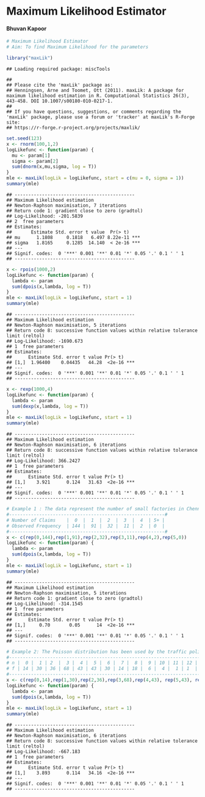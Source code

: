 # Maximum Likelihood Estimator 

#### Bhuvan Kapoor 

``` r
# Maximum Likelihood Estimator
# Aim: To find Maximum Likelihood for the parameters

library("maxLik")
```

    ## Loading required package: miscTools

    ## 
    ## Please cite the 'maxLik' package as:
    ## Henningsen, Arne and Toomet, Ott (2011). maxLik: A package for maximum likelihood estimation in R. Computational Statistics 26(3), 443-458. DOI 10.1007/s00180-010-0217-1.
    ## 
    ## If you have questions, suggestions, or comments regarding the 'maxLik' package, please use a forum or 'tracker' at maxLik's R-Forge site:
    ## https://r-forge.r-project.org/projects/maxlik/

``` r
set.seed(123)
x <- rnorm(100,1,2)
logLikefunc <- function(param) {
  mu <- param[1]
  sigma <- param[2]
  sum(dnorm(x,mu,sigma, log = T))
}
mle <- maxLik(logLik = logLikefunc, start = c(mu = 0, sigma = 1))
summary(mle)
```

    ## --------------------------------------------
    ## Maximum Likelihood estimation
    ## Newton-Raphson maximisation, 7 iterations
    ## Return code 1: gradient close to zero (gradtol)
    ## Log-Likelihood: -201.5839 
    ## 2  free parameters
    ## Estimates:
    ##       Estimate Std. error t value  Pr(> t)    
    ## mu      1.1808     0.1818   6.497 8.22e-11 ***
    ## sigma   1.8165     0.1285  14.140  < 2e-16 ***
    ## ---
    ## Signif. codes:  0 '***' 0.001 '**' 0.01 '*' 0.05 '.' 0.1 ' ' 1
    ## --------------------------------------------

``` r
x <- rpois(1000,2)
logLikefunc <- function(param) {
  lambda <- param
  sum(dpois(x,lambda, log = T))
}
mle <- maxLik(logLik = logLikefunc, start = 1)
summary(mle)
```

    ## --------------------------------------------
    ## Maximum Likelihood estimation
    ## Newton-Raphson maximisation, 5 iterations
    ## Return code 8: successive function values within relative tolerance limit (reltol)
    ## Log-Likelihood: -1690.673 
    ## 1  free parameters
    ## Estimates:
    ##      Estimate Std. error t value Pr(> t)    
    ## [1,]  1.96400    0.04435   44.28  <2e-16 ***
    ## ---
    ## Signif. codes:  0 '***' 0.001 '**' 0.01 '*' 0.05 '.' 0.1 ' ' 1
    ## --------------------------------------------

``` r
x <- rexp(1000,4)
logLikefunc <- function(param) {
  lambda <- param
  sum(dexp(x,lambda, log = T))
}
mle <- maxLik(logLik = logLikefunc, start = 1)
summary(mle)
```

    ## --------------------------------------------
    ## Maximum Likelihood estimation
    ## Newton-Raphson maximisation, 6 iterations
    ## Return code 8: successive function values within relative tolerance limit (reltol)
    ## Log-Likelihood: 366.2427 
    ## 1  free parameters
    ## Estimates:
    ##      Estimate Std. error t value Pr(> t)    
    ## [1,]    3.921      0.124   31.63  <2e-16 ***
    ## ---
    ## Signif. codes:  0 '***' 0.001 '**' 0.01 '*' 0.05 '.' 0.1 ' ' 1
    ## --------------------------------------------

``` r
# Example 1 : The data represent the number of small factories in Chennai in which industrial injuries resulted in claims for compensation between April 2019 and March 2020
#---------------------------------------------------------#
# Number of Claims    |  0  |  1  |  2  |  3  |  4  | 5+ |
# Observed Frequency  | 144 |  91 |  32 |  11 |  2  | 0  |
#---------------------------------------------------------#
x <- c(rep(0,144),rep(1,91),rep(2,32),rep(3,11),rep(4,2),rep(5,0))
logLikefunc <- function(param) {
  lambda <- param
  sum(dpois(x,lambda, log = T))
}
mle <- maxLik(logLik = logLikefunc, start = 1)
summary(mle)
```

    ## --------------------------------------------
    ## Maximum Likelihood estimation
    ## Newton-Raphson maximisation, 5 iterations
    ## Return code 1: gradient close to zero (gradtol)
    ## Log-Likelihood: -314.1545 
    ## 1  free parameters
    ## Estimates:
    ##      Estimate Std. error t value Pr(> t)    
    ## [1,]     0.70       0.05      14  <2e-16 ***
    ## ---
    ## Signif. codes:  0 '***' 0.001 '**' 0.01 '*' 0.05 '.' 0.1 ' ' 1
    ## --------------------------------------------

``` r
# Example 2: The Poisson distribution has been used by the traffic police engineers as a model for light traffic, based on the rationale that if the rate is approx constant ant the traffic is light, the distribution of counts of cars in a given time interval or space area should be nearly poisson. The following table shows the number of tight times during 300 3 minute interval at a specific intersection. Suppose Poisson model might be good model for this dataset, estimate the parameter Lambda.
#--------------------------------------------------------------------------#
# n |  0 |  1 | 2  |  3 |  4 |  5 |  6 |  7 |  8 |  9 | 10 | 11 | 12 | 13 |
# f | 14 | 30 | 36 | 68 | 43 | 43 | 30 | 14 | 18 |  6 |  4 |  1 | 1  | 0  |
#--------------------------------------------------------------------------#
x <- c(rep(0,14),rep(1,30),rep(2,36),rep(3,68),rep(4,43), rep(5,43), rep(6,30), rep(7,14), rep(8,10), rep(9,6), rep(10,4), rep(11,1), rep(12,1), rep(13,0))
logLikefunc <- function(param) {
  lambda <- param
  sum(dpois(x,lambda, log = T))
}
mle <- maxLik(logLik = logLikefunc, start = 1)
summary(mle)
```

    ## --------------------------------------------
    ## Maximum Likelihood estimation
    ## Newton-Raphson maximisation, 6 iterations
    ## Return code 8: successive function values within relative tolerance limit (reltol)
    ## Log-Likelihood: -667.183 
    ## 1  free parameters
    ## Estimates:
    ##      Estimate Std. error t value Pr(> t)    
    ## [1,]    3.893      0.114   34.16  <2e-16 ***
    ## ---
    ## Signif. codes:  0 '***' 0.001 '**' 0.01 '*' 0.05 '.' 0.1 ' ' 1
    ## --------------------------------------------